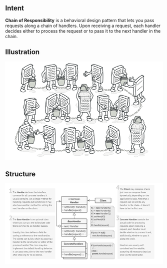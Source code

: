 ## Intent
**Chain of Responsibility** is a behavioral design pattern that lets you pass requests along a chain of handlers. Upon receiving a request, each handler decides either to process the request or to pass it to the next handler in the chain.

## Illustration
![Illustration](illustration.png)

## Structure
![Source code structure](structure.png)
